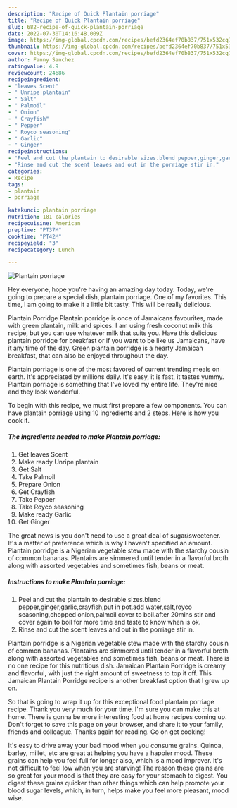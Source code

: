 ```yaml
---
description: "Recipe of Quick Plantain porriage"
title: "Recipe of Quick Plantain porriage"
slug: 682-recipe-of-quick-plantain-porriage
date: 2022-07-30T14:16:48.009Z
image: https://img-global.cpcdn.com/recipes/befd2364ef70b837/751x532cq70/plantain-porriage-recipe-main-photo.jpg
thumbnail: https://img-global.cpcdn.com/recipes/befd2364ef70b837/751x532cq70/plantain-porriage-recipe-main-photo.jpg
cover: https://img-global.cpcdn.com/recipes/befd2364ef70b837/751x532cq70/plantain-porriage-recipe-main-photo.jpg
author: Fanny Sanchez
ratingvalue: 4.9
reviewcount: 24686
recipeingredient:
- "leaves Scent"
- " Unripe plantain"
- " Salt"
- " Palmoil"
- " Onion"
- " Crayfish"
- " Pepper"
- " Royco seasoning"
- " Garlic"
- " Ginger"
recipeinstructions:
- "Peel and cut the plantain to desirable sizes.blend pepper,ginger,garlic,crayfish,put in pot.add water,salt,royco seasoning,chopped onion,palmoil cover to boil.after 20mins stir and cover again to boil for more time and taste to know when is ok."
- "Rinse and cut the scent leaves and out in the porriage stir in."
categories:
- Recipe
tags:
- plantain
- porriage

katakunci: plantain porriage 
nutrition: 181 calories
recipecuisine: American
preptime: "PT37M"
cooktime: "PT42M"
recipeyield: "3"
recipecategory: Lunch

---
```



![Plantain porriage](https://img-global.cpcdn.com/recipes/befd2364ef70b837/751x532cq70/plantain-porriage-recipe-main-photo.jpg)

Hey everyone, hope you're having an amazing day today. Today, we're going to prepare a special dish, plantain porriage. One of my favorites. This time, I am going to make it a little bit tasty. This will be really delicious.

Plantain Porridge Plantain porridge is once of Jamaicans favourites, made with green plantain, milk and spices. I am using fresh coconut milk this recipe, but you can use whatever milk that suits you. Have this delicious plantain porridge for breakfast or if you want to be like us Jamaicans, have it any time of the day. Green plantain porridge is a hearty Jamaican breakfast, that can also be enjoyed throughout the day.

Plantain porriage is one of the most favored of current trending meals on earth. It's appreciated by millions daily. It's easy, it is fast, it tastes yummy. Plantain porriage is something that I've loved my entire life. They're nice and they look wonderful.


To begin with this recipe, we must first prepare a few components. You can have plantain porriage using 10 ingredients and 2 steps. Here is how you cook it.

<!--inarticleads1-->

##### The ingredients needed to make Plantain porriage:

1. Get leaves Scent
1. Make ready  Unripe plantain
1. Get  Salt
1. Take  Palmoil
1. Prepare  Onion
1. Get  Crayfish
1. Take  Pepper
1. Take  Royco seasoning
1. Make ready  Garlic
1. Get  Ginger


The great news is you don&#39;t need to use a great deal of sugar/sweetener. It&#39;s a matter of preference which is why I haven&#39;t specified an amount. Plantain porridge is a Nigerian vegetable stew made with the starchy cousin of common bananas. Plantains are simmered until tender in a flavorful broth along with assorted vegetables and sometimes fish, beans or meat. 

<!--inarticleads2-->

##### Instructions to make Plantain porriage:

1. Peel and cut the plantain to desirable sizes.blend pepper,ginger,garlic,crayfish,put in pot.add water,salt,royco seasoning,chopped onion,palmoil cover to boil.after 20mins stir and cover again to boil for more time and taste to know when is ok.
1. Rinse and cut the scent leaves and out in the porriage stir in.


Plantain porridge is a Nigerian vegetable stew made with the starchy cousin of common bananas. Plantains are simmered until tender in a flavorful broth along with assorted vegetables and sometimes fish, beans or meat. There is no one recipe for this nutritious dish. Jamaican Plantain Porridge is creamy and flavorful, with just the right amount of sweetness to top it off. This Jamaican Plantain Porridge recipe is another breakfast option that I grew up on. 

So that is going to wrap it up for this exceptional food plantain porriage recipe. Thank you very much for your time. I'm sure you can make this at home. There is gonna be more interesting food at home recipes coming up. Don't forget to save this page on your browser, and share it to your family, friends and colleague. Thanks again for reading. Go on get cooking!

It's easy to drive away your bad mood when you consume grains. Quinoa, barley, millet, etc are great at helping you have a happier mood. These grains can help you feel full for longer also, which is a mood improver. It's not difficult to feel low when you are starving! The reason these grains are so great for your mood is that they are easy for your stomach to digest. You digest these grains quicker than other things which can help promote your blood sugar levels, which, in turn, helps make you feel more pleasant, mood wise.
